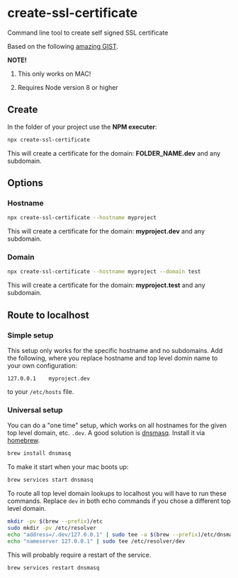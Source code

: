 # create-ssl-certificate
Command line tool to create self signed SSL certificate

Based on the following [amazing GIST](https://gist.github.com/jed/6147872).

**NOTE!**

1. This only works on MAC!

2. Requires Node version 8 or higher

## Create

In the folder of your project use the **NPM executer**:

```sh
npx create-ssl-certificate
```

This will create a certificate for the domain: **FOLDER_NAME.dev** and any subdomain.

## Options

### Hostname

```sh
npx create-ssl-certificate --hostname myproject
```

This will create a certificate for the domain: **myproject.dev** and any subdomain.

### Domain

```sh
npx create-ssl-certificate --hostname myproject --domain test
```

This will create a certificate for the domain: **myproject.test** and any subdomain.

## Route to localhost

### Simple setup

This setup only works for the specific hostname and no subdomains. Add the following, where you replace hostname and top level domin name to your own configuration:

```
127.0.0.1    myproject.dev
```

to your `/etc/hosts` file.

### Universal setup
You can do a "one time" setup, which works on all hostnames for the given top level domain, etc. `.dev`. A good solution is [dnsmasq](http://www.thekelleys.org.uk/dnsmasq/doc.html). Install it via [homebrew](https://brew.sh/index_no.html).

```sh
brew install dnsmasq
```

To make it start when your mac boots up:

```sh
brew services start dnsmasq
```

To route all top level domain lookups to localhost you will have to run these commands.
Replace `dev` in both echo commands if you chose a different top level domain.

```sh
mkdir -pv $(brew --prefix)/etc
sudo mkdir -pv /etc/resolver
echo "address=/.dev/127.0.0.1" | sudo tee -a $(brew --prefix)/etc/dnsmasq.conf
echo "nameserver 127.0.0.1" | sudo tee /etc/resolver/dev
```

This will probably require a restart of the service.

```sh
brew services restart dnsmasq
```
